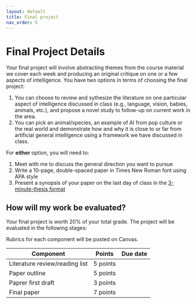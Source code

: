 ```yaml
---
layout: default
title: Final project
nav_order: 5
---
```


# Final Project Details

Your final project will involve abstracting themes from the course material we cover each week and producing an original critique on one or a few aspects of intelligence. You have two options in terms of choosing the final project:

1. You can choose to review and sythesize the literature on one particular aspect of intelligence discussed in class (e.g., language, vision, babies, animals, etc.), and propose a novel study to follow-up on current work in the area.
2. You can pick an animal/species, an example of AI from pop culture or the real world and demonstrate how and why it is close to or far from artificial general intelligence using a framework we have discussed in class. 

For **either** option, you will need to:

1. Meet with me to discuss the general direction you want to pursue
2. Write a 10-page, double-spaced paper in Times New Roman font using APA style
3. Present a synopsis of your paper on the last day of class in the <a href="https://threeminutethesis.uq.edu.au/" target="_blank">3-minute-thesis format</a>

## How will my work be evaluated?

Your final project is worth 20% of your total grade. The project will be evaluated in the following stages:

<table>
        <tr><th>Component</th><th>Points</th><th>Due date</th>
    <tbody>
    <tr><td> Literature review/reading list </td><td>5 points</td><td></td>
    <tr><td> Paper outline </td><td>5 points</td><td></td>
    <tr><td> Paprer first draft </td><td>3 points</td><td></td>
    <tr><td> Final paper </td><td>7 points</td><td></td>

Rubrics for each component will be posted on Canvas. 

